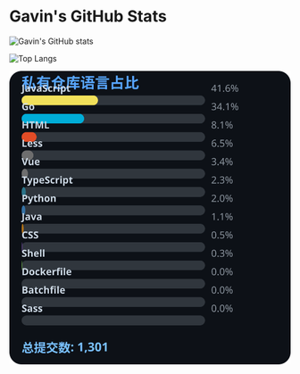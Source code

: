 # Gavin's GitHub Stats

![Gavin's GitHub stats](https://github-readme-stats.vercel.app/api?username=gavinhaydy&show_icons=true&theme=tokyonight)

![Top Langs](https://github-readme-stats.vercel.app/api/top-langs/?username=gavinhaydy&layout=compact)






















































































<!-- PRIVATE_STATS_START -->
![私有仓库统计](./.github/private-stats.svg)
<!-- PRIVATE_STATS_END -->





















































































